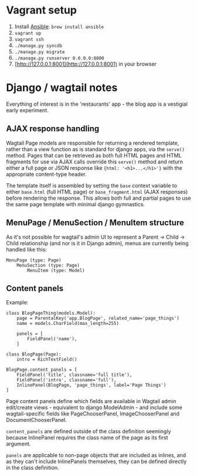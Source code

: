 Vagrant setup
=============

1. Install [Ansible](http://docs.ansible.com/): `brew install ansible`
2. `vagrant up`
3. `vagrant ssh`
4. `./manage.py syncdb`
5. `./manage.py migrate`
6. `./manage.py runserver 0.0.0.0:8000`
7. [http://127.0.0.1:8001](http://127.0.0.1:8001) in your browser


Django / wagtail notes
======================

Everything of interest is in the 'restaurants' app - the blog app is a vestigial early experiment.

## AJAX response handling

Wagtail Page models are responsible for returning a rendered template, rather than a view function as is standard for django apps, via the `serve()` method. Pages that can be retrieved as both full HTML pages and HTML fragments for use via AJAX calls override this `serve()` method and return either a full page or JSON response like `{html: '<h1>...</h1>'}` with the appropriate content-type header.

The template itself is assembled by setting the `base` context variable to either `base.html` (full HTML page) or `base_fragment.html` (AJAX responses) before rendering the response. This allows both full and partial pages to use the same page template with minimal django gymnastics.

## MenuPage / MenuSection / MenuItem structure

As it's not possible for wagtail's admin UI to represent a Parent -> Child -> Child relationship (and nor is it in Django admin), menus are currently being handled like this:

```
MenuPage (type: Page)
    MenuSection (type: Page)
        MenuItem (type: Model)
```


## Content panels

Example:

```
class BlogPageThing(models.Model):
	page = ParentalKey('app.BlogPage', related_name='page_things')
	name = models.CharField(max_length=255)
	
	panels = [
		FieldPanel('name'),
	]
	
class BlogPage(Page):
	intro = RichTextField()
	
BlogPage.content_panels = [
	FieldPanel('title', classname='full title'),
    FieldPanel('intro', classname='full'),
    InlinePanel(BlogPage, 'page_things', label='Page Things')
]
```

Page content panels define which fields are available in Wagtail admin edit/create views - equivalent to django ModelAdmin - and include some wagtail-specific fields like PageChooserPanel, ImageChooserPanel and DocumentChooserPanel.

`content_panels` are defined outside of the class definition seemingly because InlinePanel requires the class name of the page as its first argument.

`panels` are applicable to non-page objects that are included as inlines, and as they can't include InlinePanels themselves, they can be defined directly in the class definition.
